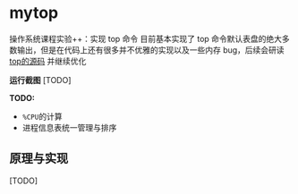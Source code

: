 # mytop

操作系统课程实验++：实现 top 命令
目前基本实现了 top 命令默认表盘的绝大多数输出，但是在代码上还有很多并不优雅的实现以及一些内存 bug，后续会研读 [top的源码](https://gitlab.com/procps-ng/procps) 并继续优化

**运行截图**
[TODO]

**TODO:**
- `%CPU`的计算
- 进程信息表统一管理与排序

## 原理与实现
[TODO]